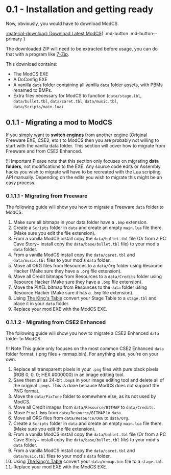 # 0.1 - Installation and getting ready

Now, obviously, you would have to download ModCS.

[:material-download: Download Latest ModCS](/assets/releases/modcs0111.zip){ .md-button .md-button--primary }

The downloaded ZIP will need to be extracted before usage, you can do that with a program like [7-Zip](https://www.7-zip.org).

This download contains:

- The ModCS EXE
- A DoConfig EXE
- A vanilla `data` folder containing all vanilla `data` folder assets, with PBMs renamed to BMPs.
- Extra files necessary for ModCS to function (`data/stage.tbl`, `data/bullet.tbl`, `data/caret.tbl`, `data/music.tbl`, `data/Scripts/main.lua`)

## 0.1.1 - Migrating a mod to ModCS

If you simply want to **switch engines** from another engine (Original Freeware EXE, CSE2, etc.) to ModCS then you are probably not willing to start with the vanilla data folder. This section will cover how to migrate from Freeware and from CSE2 Enhanced.

!!! Important
	Please note that this section only focuses on migrating **data folders**, not modifications to the EXE. Any source code edits or Assembly hacks you wish to migrate will have to be recreated with the Lua scripting API manually. Depending on the edits you wish to migrate this might be an easy process.

### 0.1.1.1 - Migrating from Freeware

The following guide will show you how to migrate a Freeware `data` folder to ModCS.

1. Make sure all bitmaps in your data folder have a `.bmp` extension.
2. Create a `Scripts` folder in `data` and create an empty `main.lua` file there. (Make sure you edit the file extension).
3. From a vanilla ModCS install copy the `data/bullet.tbl` file (Or from a PC Cave Story+ install copy the `data/base/bullet.tbl` file) to your mod's `data` folder.
4. From a vanilla ModCS install copy the `data/caret.tbl` and `data/music.tbl` files to your mod's `data` folder.
5. Move all ORG files from Resources to a `data/Org` folder using Resource Hacker (Make sure they have a `.org` file extension).
6. Move all Credit bitmaps from Resources to a `data/Credits` folder using Resource Hacker (Make sure they have a `.bmp` file extension).
7. Move the PIXEL bitmap from Resources to the `data` folder using Resource Hacker (Make sure it has a `.bmp` file extension).
8. Using [The King's Table](/guide/intro/editors/#022-the-kings-table) convert your Stage Table to a `stage.tbl` and place it in your `data` folder. 
9. Replace your mod EXE with the ModCS EXE.

### 0.1.1.2 - Migrating from CSE2 Enhanced

The following guide will show you how to migrate a CSE2 Enhanced `data` folder to ModCS.

!!! Note
	This guide only focuses on the most common CSE2 Enhanced `data` folder format. (.png files + mrmap.bin). For anything else, you're on your own.

1. Replace all transparent pixels in your `.png` files with pure black pixels (RGB 0, 0, 0; HEX #000000) in an image editing tool.
2. Save them all as 24-bit `.bmp`s in your image editing tool and delete all of the original `.png`s. This is done because ModCS does not support the PNG format. 
3. Move the `data/PixTone` folder to somewhere else, as its not used by ModCS.
4. Move all Credit images from `data/Resource/BITMAP` to `data/Credits`.
5. Move `Pixel.bmp` from `data/Resource/BITMAP` to `data`.
6. Move all ORG files from `data/Resource/ORG` to `data/Org`.
7. Create a `Scripts` folder in `data` and create an empty `main.lua` file there. (Make sure you edit the file extension).
8. From a vanilla ModCS install copy the `data/bullet.tbl` file (Or from a PC Cave Story+ install copy the `data/base/bullet.tbl` file) to your mod's `data` folder.
9. From a vanilla ModCS install copy the `data/caret.tbl` and `data/music.tbl` files to your mod's `data` folder.
10. Using [The King's Table](/guide/intro/editors/#022-the-kings-table) convert your `data/mrmap.bin` file to a `stage.tbl`. 
11. Replace your mod EXE with the ModCS EXE.
